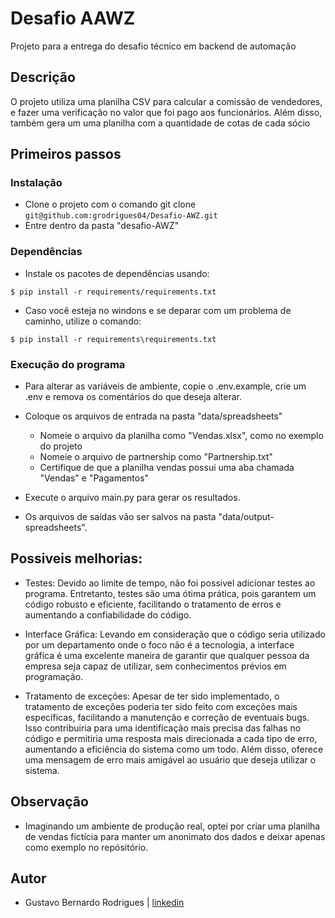 # Desafio AAWZ 

Projeto para a entrega do desafio técnico em backend de automação

## Descrição

O projeto utiliza uma planilha CSV para calcular a comissão de vendedores, e fazer uma verificação no valor que foi pago aos funcionários. Além disso, também
gera um uma planilha com a quantidade de cotas de cada sócio

## Primeiros passos

### Instalação

* Clone o projeto com o comando git clone ```git@github.com:grodrigues04/Desafio-AWZ.git```
* Entre dentro da pasta "desafio-AWZ"

### Dependências

* Instale os pacotes de dependências usando:
```shell
$ pip install -r requirements/requirements.txt
```
* Caso você esteja no windons e se deparar com um problema de caminho, utilize o comando:

```shell
$ pip install -r requirements\requirements.txt
```

### Execução do programa

* Para alterar as variáveis de ambiente, copie o .env.example, crie um .env e remova os comentários do que deseja alterar.

* Coloque os arquivos de entrada na pasta "data/spreadsheets"
    * Nomeie o arquivo da planilha como "Vendas.xlsx", como no exemplo do projeto
    * Nomeie o arquivo de partnership como "Partnership.txt"
    * Certifique de que a planilha vendas possui uma aba chamada "Vendas" e "Pagamentos"

* Execute o arquivo main.py para gerar os resultados.
* Os arquivos de saídas vão ser salvos na pasta "data/output-spreadsheets".

## Possiveis melhorias:

 * Testes: Devido ao limite de tempo, não foi possivel adicionar testes ao programa. Entretanto, testes são uma ótima prática, pois garantem um código robusto e eficiente, facilitando o tratamento de erros e aumentando a confiabilidade do código.

 * Interface Gráfica: Levando em consideração que o código seria utilizado por um departamento onde o foco não é a tecnologia, a interface gráfica é uma excelente maneira de garantir que qualquer pessoa da empresa seja capaz de utilizar, sem conhecimentos prévios em programação.

 * Tratamento de exceções: Apesar de ter sido implementado, o tratamento de exceções poderia ter sido feito com exceções mais específicas, facilitando a manutenção e correção de eventuais bugs. Isso contribuiria para uma identificação mais precisa das falhas no código e permitiria uma resposta mais direcionada a cada tipo de erro, aumentando a eficiência do sistema como um todo. Além disso, oferece uma mensagem de erro mais amigável ao usuário que deseja utilizar o sistema.

## Observação
 * Imaginando um ambiente de produção real, optei por criar uma planilha de vendas fictícia para manter um anonimato dos dados e deixar apenas como exemplo no repósitório.
## Autor

* Gustavo Bernardo Rodrigues | [linkedin](https://www.linkedin.com/in/gustavorodriguesb04/)
